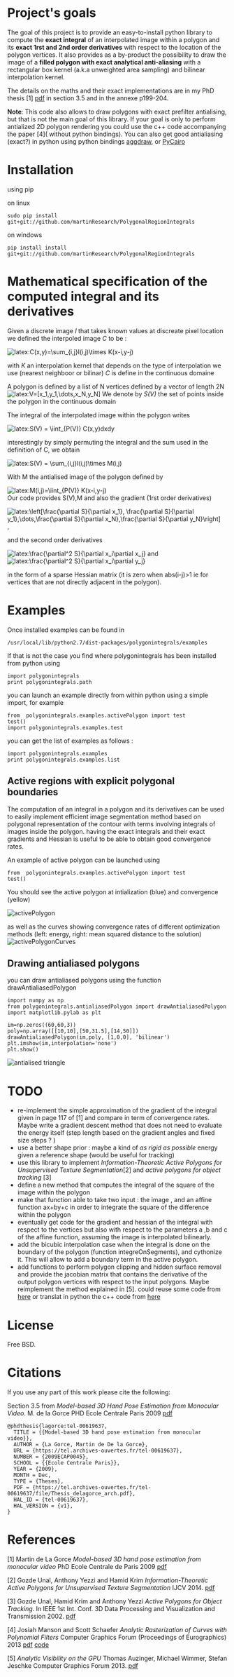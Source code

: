 # Project's goals

The goal of this project is to provide an easy-to-install python library to  compute the **exact integral** of an interpolated image within a polygon and its **exact 1rst and 2nd order derivatives** with respect to the location of the polygon vertices.
It also provides as a by-product the possibility to draw the image of a **filled polygon with exact analytical anti-aliasing** with a rectangular box kernel (a.k.a unweighted area sampling) and bilinear interpolation kernel.

The  details on the maths and their exact implementations are in my PhD thesis [1] [pdf](https://tel.archives-ouvertes.fr/tel-00619637/document) in section 3.5 and in the annexe p199-204. 


**Note**: This code also allows to draw polygons with exact prefilter antialising, but that is not the main goal of this library. If your goal is only to perform antialized 2D polygon rendering you could use the c++ code accompanying the paper [4]( without python bindings). You can also get good antialiasing (exact?) in python using python bindings [aggdraw](https://pypi.python.org/pypi/aggdraw/1.1-20051010), or [PyCairo](https://pycairo.readthedocs.io)

# Installation

using pip

on linux

	sudo pip install git+git://github.com/martinResearch/PolygonalRegionIntegrals

on windows

	pip install install git+git://github.com/martinResearch/PolygonalRegionIntegrals

# Mathematical specification of the computed integral and its derivatives



Given a discrete image *I* that takes known values at discreate pixel location we defined the interpoled image *C* to be : 

![latex:C(x,y)=\sum_{i,j}I(i,j)\times K(x-i,y-j) ](./images/eqnC.svg)

with *K* an interpolation kernel that depends on the type of interpolation we use (nearest neighboor or bilinar)
*C* is define in the continuous domaine 

A polygon is defined by a list of N vertices defined by a vector of length 2N ![latex:V=[x_1,y_1,\dots,x_N,y_N]](./images/eqnV.svg)
We denote by *S(V)* the set of points inside the polygon in the continuous domain

The integral of the interpolated image within the polygon writes

![latex:S(V) = \iint_{P(V)} C(x,y)dxdy](./images/eqnS.svg) 

interestingly by simply permuting the integral and the sum used in the definition of C, we obtain 

![latex:S(V) = \sum_{i,j}I(i,j)\times M(i,j)](./images/eqnS2.svg)

With M the antialised image of the polygon defined by 

![latex:M(i,j)=\iint_{P(V)} K(x-i,y-j)](./images/eqnM.svg)  
Our code provides S(V),M and also the  gradient (1rst order derivatives) 

![latex:\left[\frac{\partial S}{\partial x_1}, \frac{\partial S}{\partial y_1},\dots,\frac{\partial S}{\partial x_N},\frac{\partial S}{\partial y_N}\right]](./images/eqnSderiv1.svg),

 and the second order derivatives 

![latex:\frac{\partial^2 S}{\partial x_i\partial x_j}](./images/eqnSderiv21.svg)       and      ![latex:\frac{\partial^2 S}{\partial x_i\partial y_j}](./images/eqnSderiv22.svg)

in the form of a sparse Hessian matrix (it is zero when abs(i-j)>1 ie for vertices that are not directly adjacent in the polygon).



# Examples 

Once installed examples can be found in 

	/usr/local/lib/python2.7/dist-packages/polygonintegrals/examples

If that is not the case you find where polygonintegrals has been installed from python using

	import polygonintegrals
	print polygonintegrals.path

you can launch an example directly from within python using a simple import, for example

	from  polygonintegrals.examples.activePolygon import test
	test()
	import polygonintegrals.examples.test


you can get the list of examples as follows :

	import polygonintegrals.examples
	print polygonintegrals.examples.list


## Active regions with explicit polygonal boundaries

The computation of an integral in a polygon and its derivatives can be used to easily implement efficient image segmentation method based on polygonal representation of the contour with terms involving integrals of images inside the polygon. having the exact integrals and their exact gradients and Hessian is useful to be able to obtain good convergence rates.

An example of active polygon can be launched using 

	from  polygonintegrals.examples.activePolygon import test
	test()

You should see the active polygon at intialization (blue) and convergence (yellow)

![activePolygon](./images/activePolygon2.png)



as well as the curves  showing convergence rates of different optimization methods (left: energy, right: mean squared distance to the solution)
![activePolygonCurves](./images/activePolygonCurves2.png)

## Drawing antialiased polygons

you can draw antialiased polygons using the function drawAntialiasedPolygon

	import numpy as np
	from polygonintegrals.antialiasedPolygon import drawAntialiasedPolygon
	import matplotlib.pylab as plt

	im=np.zeros((60,60,3))    
	poly=np.array([[10,10],[50,31.5],[14,50]])
	drawAntialiasedPolygon(im,poly, [1,0,0], 'bilinear')
	plt.imshow(im,interpolation='none')
	plt.show()

![antialised triangle ](./images/antialiased_triangle.png)

# TODO

* re-implement the simple approximation of the gradient of the integral given in page 117 of [1] and compare in term of convergence rates. Maybe write a gradient descent method that does not need to evaluate the energy itself (step length based on the gradient angles and fixed size steps ? )
* use a better shape prior : maybe a kind of *as rigid as possible* energy given a reference shape (would be useful for tracking)
* use this library to implement *Information-Theoretic Active Polygons for Unsupervised Texture Segmentation*[2] and *active polygons for object tracking* [3]
* define a new method that computes the integral of the square of the image within the polygon
* make that function able to take two input : the image , and an affine function ax+by+c in order to integrate the square of the difference  within the polygon
* eventually get code for the gradient and hessian of the integral with respect to the vertices  but also with respect to the parameters a ,b and c of the affine function, assuming the image is interpolated bilinearly.
* add the bicubic interpolation case when the integral is done on the boundary of the polygon (function integreOnSegments), and cythonize it. This will allow to add a boundary term in the active polygon.
* add functions to perform polygon clipping and hidden surface removal and provide the jacobian matrix that contains the derivative of the output polygon vertices with respect to the input polygons. Maybe reimplement the method explained in [5]. could reuse some code from [here](https://github.com/helderco/univ-polyclip/blob/python/polygon.py) or translat in python the c++ code from [here](http://davis.wpi.edu/~matt/courses/clipping/code.html)

# License

Free BSD.

# Citations

If you use any part of this work please cite the following:

Section 3.5 from *Model-based 3D Hand Pose Estimation from Monocular Video*. M. de la Gorce PHD Ecole Centrale Paris 2009 [pdf](https://tel.archives-ouvertes.fr/tel-00619637/)

	@phdthesis{lagorce:tel-00619637,
	  TITLE = {{Model-based 3D hand pose estimation from monocular video}},
	  AUTHOR = {La Gorce, Martin de De la Gorce},
	  URL = {https://tel.archives-ouvertes.fr/tel-00619637},
	  NUMBER = {2009ECAP0045},
	  SCHOOL = {{Ecole Centrale Paris}},
	  YEAR = {2009},
	  MONTH = Dec,
	  TYPE = {Theses},
	  PDF = {https://tel.archives-ouvertes.fr/tel-00619637/file/Thesis_delagorce_arch.pdf},
	  HAL_ID = {tel-00619637},
	  HAL_VERSION = {v1},
	}


# References

[1] Martin de La Gorce *Model-based 3D hand pose estimation from monocular video* PhD Ecole Centrale de Paris 2009 [pdf](https://tel.archives-ouvertes.fr/tel-00619637/document)

[2] Gozde Unal, Anthony Yezzi and Hamid Krim *Information-Theoretic Active Polygons for Unsupervised Texture Segmentation* IJCV 2014. [pdf](http://lccv.ece.gatech.edu/docs/ijcv_Information_Theoretic_Active_Polygons.pdf) 

[3] Gozde Unal, Hamid Krim and Anthony Yezzi *Active Polygons for Object Tracking*. In IEEE 1st Int. Conf. 3D Data Processing and Visualization and Transmission 2002. [pdf](http://citeseerx.ist.psu.edu/viewdoc/summary?doi=10.1.1.18.2576)

[4] Josiah Manson and Scott Schaefer *Analytic Rasterization of Curves with Polynomial Filters* Computer Graphics Forum (Proceedings of Eurographics) 2013
[pdf](http://faculty.cs.tamu.edu/schaefer/research/scanline.pdf) [code](http://josiahmanson.com/research/scanline_rasterization/)

[5] *Analytic Visibility on the GPU* Thomas Auzinger, Michael Wimmer, Stefan Jeschke Computer Graphics Forum 2013. [pdf](https://www.cg.tuwien.ac.at/research/publications/2013/Auzinger_2013_AnaVis/Auzinger_2013_AnaVis-Paper.pdf)

